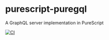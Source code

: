 # purescript-puregql
A GraphQL server implementation in PureScript

[![CI](https://github.com/katsujukou/purescript-puregql/actions/workflows/ci.yml/badge.svg)](https://github.com/katsujukou/purescript-puregql/actions/workflows/ci.yml)
